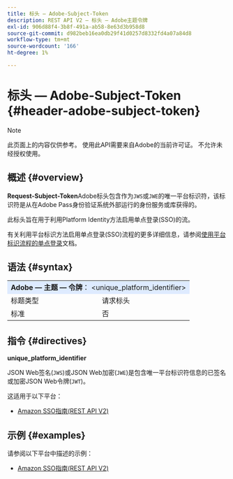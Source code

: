```yaml
---
title: 标头 — Adobe-Subject-Token
description: REST API V2 — 标头 — Adobe主题令牌
exl-id: 906d88f4-3b8f-491a-ab58-8e63d3b958d8
source-git-commit: d982beb16ea0db29f41d0257d8332fd4a07a84d8
workflow-type: tm+mt
source-wordcount: '166'
ht-degree: 1%

---
```


# 标头 — Adobe-Subject-Token {#header-adobe-subject-token}

>[!NOTE]
>
> 此页面上的内容仅供参考。 使用此API需要来自Adobe的当前许可证。 不允许未经授权使用。

## 概述 {#overview}

<b>Request-Subject-Token</b>Adobe标头包含作为`JWS`或`JWE`的唯一平台标识符，该标识符是从在Adobe Pass身份验证系统外部运行的身份服务或库获得的。

此标头旨在用于利用Platform Identity方法启用单点登录(SSO)的流。

有关利用平台标识方法启用单点登录(SSO)流程的更多详细信息，请参阅[使用平台标识流程的单点登录](../../flows/single-sign-on-access-flows/rest-api-v2-single-sign-on-platform-identity-flows.md)文档。

## 语法 {#syntax}

<table>
   <tr>
      <td style="background-color: #DEEBFF;" colspan="2"><b>Adobe — 主题 — 令牌</b>： &lt;unique_platform_identifier&gt;</td>
   </tr>
   <tr>
      <td>标题类型</td>
      <td>请求标头</td>
   </tr>
   <tr>
      <td>标准</td>
      <td>否</td>
   </tr>
</table>

## 指令 {#directives}

<b>unique_platform_identifier</b>

JSON Web签名(`JWS`)或JSON Web加密(`JWE`)是包含唯一平台标识符信息的已签名或加密JSON Web令牌(`JWT`)。

这适用于以下平台：

* [Amazon SSO指南(REST API V2)](../../../../features-standard/sso-access/platform-sso/amazon-single-sign-on/amazon-sso-cookbook-rest-api-v2.md)

## 示例 {#examples}

请参阅以下平台中描述的示例：

* [Amazon SSO指南(REST API V2)](../../../../features-standard/sso-access/platform-sso/amazon-single-sign-on/amazon-sso-cookbook-rest-api-v2.md)
